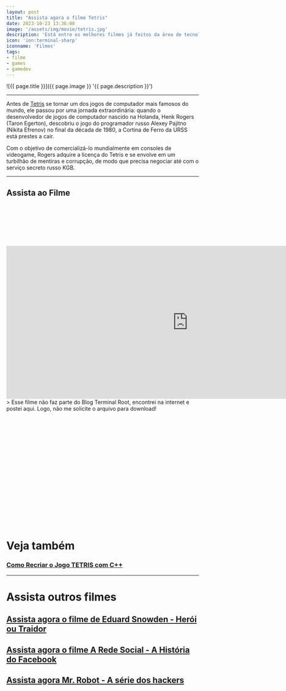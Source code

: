 ```yaml
---
layout: post
title: "Assista agora o filme Tetris"
date: 2023-10-23 13:36:08
image: '/assets/img/movie/tetris.jpg'
description: 'Está entre os melhores filmes já feitos da área de tecnologia!'
icon: 'ion:terminal-sharp'
iconname: 'Filmes'
tags:
- filme
- games
- gamedev
---
```


![{{ page.title }}]({{ page.image }} '{{ page.description }}')

---

Antes de [Tetris](https://terminalroot.com.br/2022/09/como-recriar-o-jogo-tetris-com-cpp.html) se tornar um dos jogos de computador mais famosos do mundo, ele passou por uma jornada extraordinária: quando o desenvolvedor de jogos de computador nascido na Holanda, Henk Rogers (Taron Egerton), descobriu o jogo do programador russo Alexey Pajitno (Nikita Efrenov) no final da década de 1980, a Cortina de Ferro da URSS está prestes a cair. 

Com o objetivo de comercializá-lo mundialmente em consoles de videogame, Rogers adquire a licença do Tetris e se envolve em um turbilhão de mentiras e corrupção, de modo que precisa negociar até com o serviço secreto russo KGB.

---

## Assista ao Filme

<!-- MINI ADS -->
<script async src="//pagead2.googlesyndication.com/pagead/js/adsbygoogle.js"></script>
<!-- Games Root -->
<ins class="adsbygoogle"
style="display:inline-block;width:730px;height:95px"
data-ad-client="ca-pub-2838251107855362"
data-ad-slot="5351066970"></ins>
<script>
(adsbygoogle = window.adsbygoogle || []).push({});
</script>

<iframe style="border:none;" src="https://drive.google.com/file/d/1nqqiso9Dlxqu7nDoV_miT7P-YzUTuAsu/preview" width="950" height="400" allowfullscreen></iframe>
> Esse filme não faz parte do Blog Terminal Root, encontrei na internet e postei aqui. Logo, não me solicite o arquivo para download!

<!-- SQUARE - GAMES ROOT -->
<script async src="//pagead2.googlesyndication.com/pagead/js/adsbygoogle.js"></script>
<ins class="adsbygoogle"
style="display:inline-block;width:336px;height:280px"
data-ad-client="ca-pub-2838251107855362"
data-ad-slot="5351066970"></ins>
<script>
(adsbygoogle = window.adsbygoogle || []).push({});
</script>

# Veja também
### [Como Recriar o Jogo TETRIS com C++](https://terminalroot.com.br/2022/09/como-recriar-o-jogo-tetris-com-cpp.html)

---

# Assista outros filmes
## [Assista agora o filme de Eduard Snowden - Herói ou Traidor](https://terminalroot.com.br/2019/07/assista-o-filme-de-eduard-snowden-completo.html)
## [Assista agora o filme A Rede Social - A História do Facebook](https://terminalroot.com.br/2019/08/assista-agora-o-filme-a-rede-social-a-historia-do-facebook.html)
## [Assista agora Mr. Robot - A série dos hackers](https://terminalroot.com.br/2020/06/assista-agora-mr-robot-a-serie-dos-hackers.html)

